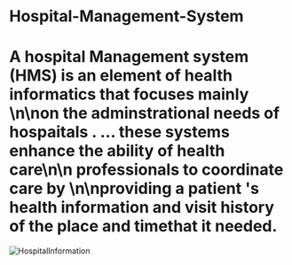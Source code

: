 # Hospital-Management-System
# A hospital Management system (HMS) is an element of health informatics that focuses mainly \n\non the adminstrational needs of hospaitals . ... these systems enhance the ability of health care\n\n professionals to coordinate care by \n\nproviding a patient 's health information and visit history of the place and timethat it needed.
![HospitalInformation](https://user-images.githubusercontent.com/81833778/144725546-7862c31a-2d84-4efc-a2b0-86889f4e3b43.jpeg)
